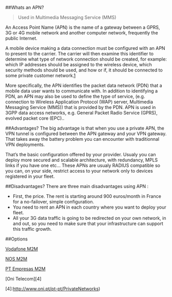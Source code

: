 ##Whats an APN?
> Used in Multimedia Messaging Service (MMS)


An Access Point Name (APN) is the name of a gateway between a GPRS, 3G or 4G mobile network and another computer network, frequently the public Internet.

A mobile device making a data connection must be configured with an APN to present to the carrier. The carrier will then examine this identifier to determine what type of network connection should be created, for example: which IP addresses should be assigned to the wireless device, which security methods should be used, and how or if, it should be connected to some private customer network.[1]

More specifically, the APN identifies the packet data network (PDN) that a mobile data user wants to communicate with. In addition to identifying a PDN, an APN may also be used to define the type of service, (e.g. connection to Wireless Application Protocol (WAP) server, Multimedia Messaging Service (MMS)) that is provided by the PDN. APN is used in 3GPP data access networks, e.g. General Packet Radio Service (GPRS), evolved packet core (EPC)..

##Advantages?
The big advantage is that when you use a private APN, the VPN tunnel is configured between the APN gateway and your VPN gateway. That takes away the battery problem you can encounter with traditionnal VPN deployments.

That’s the basic configuration offered by your provider. Usualy you can deploy more secured and scalable architecture, with redundancy, MPLS links if you have one etc… These APNs are usualy RADIUS compatible so you can, on your side, restrict access to your network only to devices registered in your fleet.

##Disadvantages? 
There are three main disadvantages using APN :

   * First, the price. The rent is starting around 900 euros/month in France for a no-failover, simple configuration.
   * You need to rent an APN in each country where you want to deploy your fleet.
   * All your 3G data traffic is going to be redirected on your own network, in and out, so you need to make sure that your infrastructure can support this traffic growth.

##Options

[Vodafone M2M][1]

[NOS M2M][2]

[PT Empresas M2M][3]

[Oni Telecom][4]





[1]:https://ajuda.vodafone.pt/system/selfservice.controller?CONFIGURATION=2354&PARTITION_ID=1&USERTYPE=1&LANGUAGE=pt&COUNTRY=pt&CMD=BROWSE_TOPIC&TOPIC_ID=115355&LEFT_NAV_ID=115377&MODE=NONJS&moreDisplay=999&ARTICLE_ID=1634598&requestedPage=SERVICE

[2]:http://www.nos.pt/empresas/corporate/solucoes-empresariais/maquinas/Pages/planos-modulares.aspx

[3]:https://www.ptempresas.pt/corporate/solucoes-de-negocio/eficiencia-operacional-e-ti/m2m

[4]:http://www.oni.pt/pt-pt/PrivateNetworks)